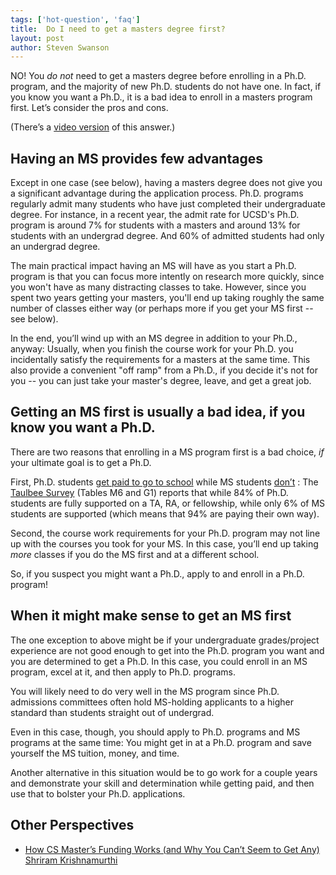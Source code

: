 ```yaml
---
tags: ['hot-question', 'faq'] 
title:  Do I need to get a masters degree first?
layout: post
author: Steven Swanson
---
```


NO! You *do not* need to get a masters degree before enrolling in a Ph.D. program, and the majority of new Ph.D. students do not have one.  In fact, if you know you want a Ph.D., it is a bad idea to enroll in a masters program first. Let’s consider the pros and cons.

(There’s a  [video version](https://youtu.be/BWJKhhgPcf4?t=325)  of this answer.)

## Having an MS provides few advantages

Except in one case (see below), having a masters degree does not give you a significant advantage during the application process. Ph.D. programs regularly admit many students who have just completed their undergraduate degree.  For instance, in a recent year, the admit rate for UCSD's Ph.D. program is around 7% for students with a masters and around 13% for students with an undergrad degree.  And 60% of admitted students had only an undergrad degree.

The main practical impact having an MS will have as you start a Ph.D. program is that you can focus more intently on research more quickly, since you won't have as many distracting classes to take.  However, since you spent two years getting your masters, you'll end up taking roughly the same number of classes either way (or perhaps more if you get your MS first -- see below).

In the end, you’ll wind up with an MS degree in addition to your Ph.D., anyway:  Usually, when you finish the course work for your Ph.D. you incidentally satisfy the requirements for a masters at the same time.  This also provide a convenient "off ramp" from a Ph.D., if you decide it's not for you -- you can just take your master's degree, leave, and get a great job.

## Getting an MS first is usually a bad idea, if you know you want a Ph.D.

There are two reasons that enrolling in a MS program first is a bad choice, _if_ your ultimate goal is to get a Ph.D.

First, Ph.D. students  [get paid to go to school](https://mycsphd.github.io/2021/03/10/how-do-i-pay-for-a-phd.html)  while MS students  [don’t](http://cs.brown.edu/~sk/Memos/Funding-CS-Grad-School/) : The  [Taulbee Survey](https://mycsphd.github.io/2021/03/10/Taulbee-Survey.html)  (Tables M6 and G1) reports that while 84% of Ph.D. students are fully supported on a TA, RA, or fellowship, while only 6% of MS students are supported (which means that 94% are paying their own way).

Second, the course work requirements for your Ph.D. program may not line up with the courses you took for your MS. In this case, you’ll end up taking _more_ classes if you do the MS first and at a different school.

So, if you suspect you might want a Ph.D., apply to and enroll in a Ph.D. program!

## When it might make sense to get an MS first

The one exception to above might be if your undergraduate grades/project experience are not good enough to get into the Ph.D. program you want and you are determined to get a Ph.D.  In this case, you could enroll in an MS program, excel at it, and then apply to Ph.D. programs.

You will likely need to do very well in the MS program since Ph.D. admissions committees often hold MS-holding applicants to a higher standard than students straight out of undergrad.

Even in this case, though, you should apply to Ph.D. programs and MS programs at the same time:  You might get in at a Ph.D. program and save yourself the MS tuition, money, and time.

Another alternative in this situation would be to go work for a couple years and demonstrate your skill and determination while getting paid, and then use that to bolster your Ph.D. applications.

## Other Perspectives

*  [How CS Master’s Funding Works (and Why You Can’t Seem to Get Any)](http://cs.brown.edu/~sk/Memos/Funding-CS-Grad-School/)   [Shriram Krishnamurthi](http://cs.brown.edu/~sk/) 
